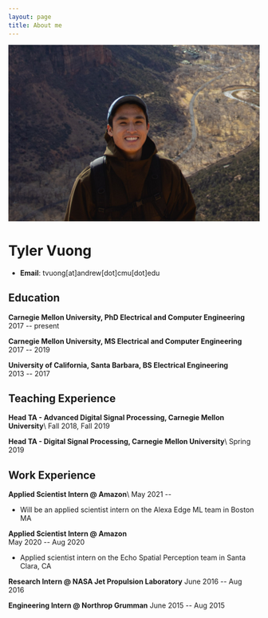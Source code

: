 ```yaml
---
layout: page
title: About me
---
```


![Me](/assets/img/utah_me.JPG)
<!-- The (first) h1 will be used as the <title> of the HTML page -->
# Tyler Vuong

<!-- The unordered list immediately after the h1 will be formatted on a single
line. It is intended to be used for contact details -->
- **Email**: tvuong[at]andrew[dot]cmu[dot]edu

## Education

  **Carnegie Mellon University, PhD Electrical and Computer Engineering**\
 <span>2017 -- present</span>

  **Carnegie Mellon University, MS Electrical and Computer Engineering**\
 <span>2017 -- 2019</span>

  **University of California, Santa Barbara, BS Electrical Engineering**\
 <span>2013 -- 2017</span>

## Teaching Experience

<!-- You have to wrap the "left" and "right" half of these headings in spans by
hand -->
 **Head TA - Advanced Digital Signal Processing, Carnegie Mellon University**\ 
 <span>Fall 2018, Fall 2019 </span>
 
 **Head TA - Digital Signal Processing, Carnegie Mellon University**\ 
 <span>Spring 2019 </span>

## Work Experience

<!-- You have to wrap the "left" and "right" half of these headings in spans by
hand -->
**Applied Scientist Intern @ Amazon**\ 
<span>May 2021 -- </span>

- Will be an applied scientist intern on the Alexa Edge ML team in Boston MA

 **Applied Scientist Intern @ Amazon**  
 <span>May 2020 -- Aug 2020</span>
- Applied scientist intern on the Echo Spatial Perception team in Santa Clara, CA

**Research Intern @ NASA Jet Propulsion Laboratory**
<span>June 2016 -- Aug 2016</span>

**Engineering Intern @ Northrop Grumman**
<span>June 2015 -- Aug 2015</span>

